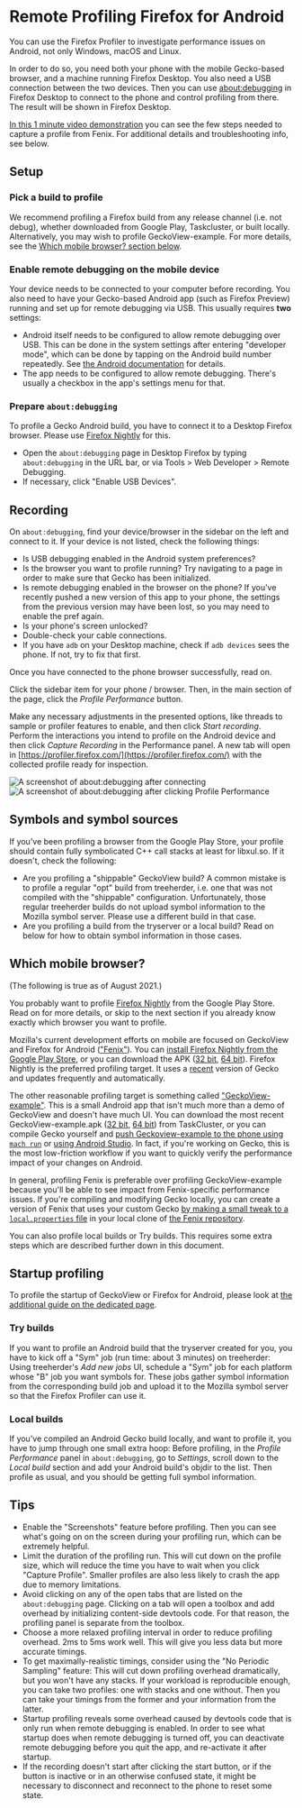 # Remote Profiling Firefox for Android

You can use the Firefox Profiler to investigate performance issues on Android, not only Windows, macOS and Linux.

In order to do so, you need both your phone with the mobile Gecko-based browser, and a machine running Firefox Desktop. You also need a USB connection between the two devices. Then you can use [about:debugging](https://developer.mozilla.org/en-US/docs/Tools/about:debugging) in Firefox Desktop to connect to the phone and control profiling from there. The result will be shown in Firefox Desktop.

[In this 1 minute video demonstration](https://www.youtube.com/watch?v=TxAlQBv6-yg) you can see the few steps needed to capture a profile from Fenix. For additional details and troubleshooting info, see below.

## Setup

### Pick a build to profile

We recommend profiling a Firefox build from any release channel (i.e. not debug), whether downloaded from Google Play, Taskcluster, or built locally. Alternatively, you may wish to profile GeckoView-example. For more details, see the [Which mobile browser? section below](#which-mobile-browser).

### Enable remote debugging on the mobile device

Your device needs to be connected to your computer before recording. You also need to have your Gecko-based Android app (such as Firefox Preview) running and set up for remote debugging via USB. This usually requires **two** settings:

- Android itself needs to be configured to allow remote debugging over USB. This can be done in the system settings after entering "developer mode", which can be done by tapping on the Android build number repeatedly. See [the Android documentation](https://developer.android.com/studio/debug/dev-options.html) for details.
- The app needs to be configured to allow remote debugging. There's usually a checkbox in the app's settings menu for that.

### Prepare `about:debugging`

To profile a Gecko Android build, you have to connect it to a Desktop Firefox browser. Please use [Firefox Nightly](https://www.mozilla.org/en-US/firefox/channel/desktop/#nightly) for this.

- Open the `about:debugging` page in Desktop Firefox by typing `about:debugging` in the URL bar, or via Tools > Web Developer > Remote Debugging.
- If necessary, click "Enable USB Devices".

## Recording

On `about:debugging`, find your device/browser in the sidebar on the left and connect to it. If your device is not listed, check the following things:

- Is USB debugging enabled in the Android system preferences?
- Is the browser you want to profile running? Try navigating to a page in order to make sure that Gecko has been initialized.
- Is remote debugging enabled in the browser on the phone? If you've recently pushed a new version of this app to your phone, the settings from the previous version may have been lost, so you may need to enable the pref again.
- Is your phone's screen unlocked?
- Double-check your cable connections.
- If you have `adb` on your Desktop machine, check if `adb devices` sees the phone. If not, try to fix that first.

Once you have connected to the phone browser successfully, read on.

Click the sidebar item for your phone / browser. Then, in the main section of the page, click the _Profile Performance_ button.

Make any necessary adjustments in the presented options, like threads to sample or profiler features to enable, and then click _Start recording_. Perform the interactions you intend to profile on the Android device and then click _Capture Recording_ in the Performance panel. A new tab will open in [https://profiler.firefox.com/](https://profiler.firefox.com/) with the collected profile ready for inspection.

![A screenshot of about:debugging after connecting](./images/about-debugging-remote.png)
![A screenshot of about:debugging after clicking Profile Performance](./images/about-debugging-remote-profiling-panel.png)

## Symbols and symbol sources

If you've been profiling a browser from the Google Play Store, your profile should contain fully symbolicated C++ call stacks at least for libxul.so. If it doesn't, check the following:

- Are you profiling a "shippable" GeckoView build? A common mistake is to profile a regular "opt" build from treeherder, i.e. one that was not compiled with the "shippable" configuration. Unfortunately, those regular treeherder builds do not upload symbol information to the Mozilla symbol server. Please use a different build in that case.
- Are you profiling a build from the tryserver or a local build? Read on below for how to obtain symbol information in those cases.

## Which mobile browser?

(The following is true as of August 2021.)

You probably want to profile [Firefox Nightly](https://play.google.com/store/apps/details?id=org.mozilla.fenix) from the Google Play Store. Read on for more details, or skip to the next section if you already know exactly which browser you want to profile.

Mozilla's current development efforts on mobile are focused on GeckoView and Firefox for Android (["Fenix"](https://github.com/mozilla-mobile/fenix)). You can [install Firefox Nightly from the Google Play Store](https://play.google.com/store/apps/details?id=org.mozilla.fenix), or you can download the APK ([32 bit](https://firefox-ci-tc.services.mozilla.com/api/index/v1/task/mobile.v3.firefox-android.apks.fenix-nightly.latest.armeabi-v7a/artifacts/public/build/fenix/armeabi-v7a/target.apk), [64 bit](https://firefox-ci-tc.services.mozilla.com/api/index/v1/task/mobile.v3.firefox-android.apks.fenix-nightly.latest.arm64-v8a/artifacts/public/build/fenix/arm64-v8a/target.apk)). Firefox Nightly is the preferred profiling target. It uses a [recent](https://github.com/mozilla-mobile/android-components/blob/master/buildSrc/src/main/java/Gecko.kt#L9) version of Gecko and updates frequently and automatically.

The other reasonable profiling target is something called ["GeckoView-example"](https://searchfox.org/mozilla-central/source/mobile/android/geckoview_example). This is a small Android app that isn't much more than a demo of GeckoView and doesn't have much UI. You can download the most recent GeckoView-example.apk ([32 bit](https://firefox-ci-tc.services.mozilla.com/api/index/v1/task/gecko.v2.mozilla-central.shippable.latest.mobile.android-arm-opt/artifacts/public/build/geckoview_example.apk), [64 bit](https://firefox-ci-tc.services.mozilla.com/api/index/v1/task/gecko.v2.mozilla-central.shippable.latest.mobile.android-aarch64-opt/artifacts/public/build/geckoview_example.apk)) from TaskCluster, or you can compile Gecko yourself and [push Geckoview-example to the phone using `mach run`](https://firefox-source-docs.mozilla.org/mobile/android/geckoview/contributor/for-gecko-engineers.html#geckoview-example-app) or [using Android Studio](https://firefox-source-docs.mozilla.org/mobile/android/geckoview/contributor/geckoview-quick-start.html#build-using-android-studio). In fact, if you're working on Gecko, this is the most low-friction workflow if you want to quickly verify the performance impact of your changes on Android.

In general, profiling Fenix is preferable over profiling GeckoView-example because you'll be able to see impact from Fenix-specific performance issues. If you're compiling and modifying Gecko locally, you can create a version of Fenix that uses your custom Gecko [by making a small tweak to a `local.properties` file](https://firefox-source-docs.mozilla.org/mobile/android/geckoview/contributor/geckoview-quick-start.html#dependency-substiting-your-local-geckoview-into-a-mozilla-project) in your local clone of [the Fenix repository](https://github.com/mozilla-mobile/fenix).

You can also profile local builds or Try builds. This requires some extra steps which are described further down in this document.

## Startup profiling

To profile the startup of GeckoView or Firefox for Android, please look at [the
additional guide on the dedicated page](./guide-startup-shutdown#firefox-for-android).

### Try builds

If you want to profile an Android build that the tryserver created for you, you have to kick off a "Sym" job (run time: about 3 minutes) on treeherder: Using treeherder's _Add new jobs_ UI, schedule a "Sym" job for each platform whose "B" job you want symbols for. These jobs gather symbol information from the corresponding build job and upload it to the Mozilla symbol server so that the Firefox Profiler can use it.

### Local builds

If you've compiled an Android Gecko build locally, and want to profile it, you have to jump through one small extra hoop: Before profiling, in the _Profile Performance_ panel in `about:debugging`, go to _Settings_, scroll down to the _Local build_ section and add your Android build's objdir to the list. Then profile as usual, and you should be getting full symbol information.

## Tips

- Enable the "Screenshots" feature before profiling. Then you can see what's going on on the screen during your profiling run, which can be extremely helpful.
- Limit the duration of the profiling run. This will cut down on the profile size, which will reduce the time you have to wait when you click "Capture Profile". Smaller profiles are also less likely to crash the app due to memory limitations.
- Avoid clicking on any of the open tabs that are listed on the `about:debugging` page. Clicking on a tab will open a toolbox and add overhead by initializing content-side devtools code. For that reason, the profiling panel is separate from the toolbox.
- Choose a more relaxed profiling interval in order to reduce profiling overhead. 2ms to 5ms work well. This will give you less data but more accurate timings.
- To get maximally-realistic timings, consider using the "No Periodic Sampling" feature: This will cut down profiling overhead dramatically, but you won't have any stacks. If your workload is reproducible enough, you can take two profiles: one with stacks and one without. Then you can take your timings from the former and your information from the latter.
- Startup profiling reveals some overhead caused by devtools code that is only run when remote debugging is enabled. In order to see what startup does when remote debugging is turned off, you can deactivate remote debugging before you quit the app, and re-activate it after startup.
- If the recording doesn't start after clicking the start button, or if the button is inactive or in an otherwise confused state, it might be necessary to disconnect and reconnect to the phone to reset some state.
